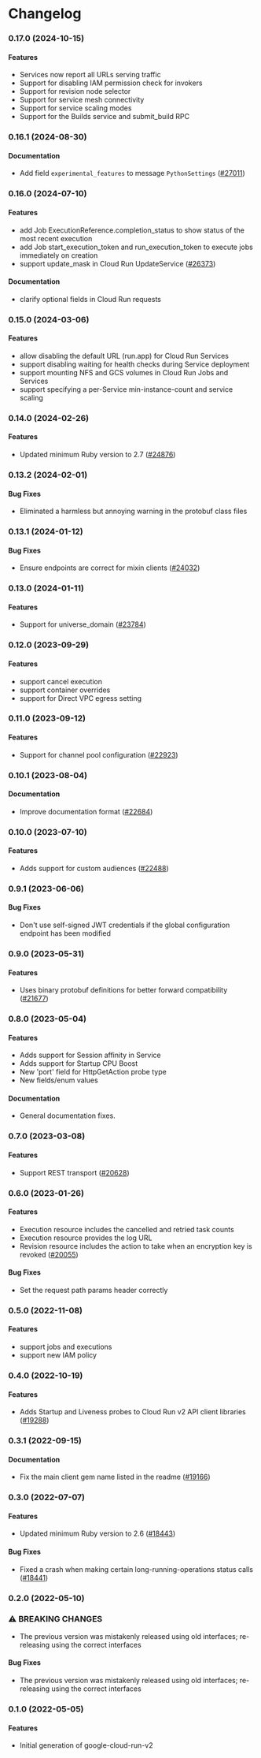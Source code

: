 # Changelog

### 0.17.0 (2024-10-15)

#### Features

* Services now report all URLs serving traffic 
* Support for disabling IAM permission check for invokers 
* Support for revision node selector 
* Support for service mesh connectivity 
* Support for service scaling modes 
* Support for the Builds service and submit_build RPC 

### 0.16.1 (2024-08-30)

#### Documentation

* Add field `experimental_features` to message `PythonSettings` ([#27011](https://github.com/googleapis/google-cloud-ruby/issues/27011)) 

### 0.16.0 (2024-07-10)

#### Features

* add Job ExecutionReference.completion_status to show status of the most recent execution 
* add Job start_execution_token and run_execution_token to execute jobs immediately on creation 
* support update_mask in Cloud Run UpdateService ([#26373](https://github.com/googleapis/google-cloud-ruby/issues/26373)) 
#### Documentation

* clarify optional fields in Cloud Run requests 

### 0.15.0 (2024-03-06)

#### Features

* allow disabling the default URL (run.app) for Cloud Run Services 
* support disabling waiting for health checks during Service deployment 
* support mounting NFS and GCS volumes in Cloud Run Jobs and Services 
* support specifying a per-Service min-instance-count and service scaling 

### 0.14.0 (2024-02-26)

#### Features

* Updated minimum Ruby version to 2.7 ([#24876](https://github.com/googleapis/google-cloud-ruby/issues/24876)) 

### 0.13.2 (2024-02-01)

#### Bug Fixes

* Eliminated a harmless but annoying warning in the protobuf class files 

### 0.13.1 (2024-01-12)

#### Bug Fixes

* Ensure endpoints are correct for mixin clients ([#24032](https://github.com/googleapis/google-cloud-ruby/issues/24032)) 

### 0.13.0 (2024-01-11)

#### Features

* Support for universe_domain ([#23784](https://github.com/googleapis/google-cloud-ruby/issues/23784)) 

### 0.12.0 (2023-09-29)

#### Features

* support cancel execution 
* support container overrides 
* support for Direct VPC egress setting 

### 0.11.0 (2023-09-12)

#### Features

* Support for channel pool configuration ([#22923](https://github.com/googleapis/google-cloud-ruby/issues/22923)) 

### 0.10.1 (2023-08-04)

#### Documentation

* Improve documentation format ([#22684](https://github.com/googleapis/google-cloud-ruby/issues/22684)) 

### 0.10.0 (2023-07-10)

#### Features

* Adds support for custom audiences ([#22488](https://github.com/googleapis/google-cloud-ruby/issues/22488)) 

### 0.9.1 (2023-06-06)

#### Bug Fixes

* Don't use self-signed JWT credentials if the global configuration endpoint has been modified 

### 0.9.0 (2023-05-31)

#### Features

* Uses binary protobuf definitions for better forward compatibility ([#21677](https://github.com/googleapis/google-cloud-ruby/issues/21677)) 

### 0.8.0 (2023-05-04)

#### Features

* Adds support for Session affinity in Service 
* Adds support for Startup CPU Boost 
* New 'port' field for HttpGetAction probe type 
* New fields/enum values 
#### Documentation

* General documentation fixes. 

### 0.7.0 (2023-03-08)

#### Features

* Support REST transport ([#20628](https://github.com/googleapis/google-cloud-ruby/issues/20628)) 

### 0.6.0 (2023-01-26)

#### Features

* Execution resource includes the cancelled and retried task counts 
* Execution resource provides the log URL 
* Revision resource includes the action to take when an encryption key is revoked ([#20055](https://github.com/googleapis/google-cloud-ruby/issues/20055)) 
#### Bug Fixes

* Set the request path params header correctly 

### 0.5.0 (2022-11-08)

#### Features

* support jobs and executions 
* support new IAM policy 

### 0.4.0 (2022-10-19)

#### Features

* Adds Startup and Liveness probes to Cloud Run v2 API client libraries ([#19288](https://github.com/googleapis/google-cloud-ruby/issues/19288)) 

### 0.3.1 (2022-09-15)

#### Documentation

* Fix the main client gem name listed in the readme ([#19166](https://github.com/googleapis/google-cloud-ruby/issues/19166)) 

### 0.3.0 (2022-07-07)

#### Features

* Updated minimum Ruby version to 2.6 ([#18443](https://github.com/googleapis/google-cloud-ruby/issues/18443)) 
#### Bug Fixes

* Fixed a crash when making certain long-running-operations status calls ([#18441](https://github.com/googleapis/google-cloud-ruby/issues/18441)) 

### 0.2.0 (2022-05-10)

### ⚠ BREAKING CHANGES

* The previous version was mistakenly released using old interfaces; re-releasing using the correct interfaces

#### Bug Fixes

* The previous version was mistakenly released using old interfaces; re-releasing using the correct interfaces

### 0.1.0 (2022-05-05)

#### Features

* Initial generation of google-cloud-run-v2
